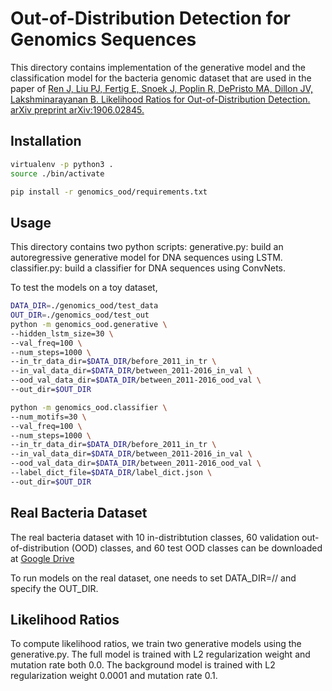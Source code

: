 # Out-of-Distribution Detection for Genomics Sequences

This directory contains implementation of the generative model and the classification model for the bacteria genomic dataset that are used in the paper of [Ren J, Liu PJ, Fertig E, Snoek J, Poplin R, DePristo MA, Dillon JV, Lakshminarayanan B. Likelihood Ratios for Out-of-Distribution Detection. arXiv preprint arXiv:1906.02845.](https://arxiv.org/abs/1906.02845)

## Installation

```bash
virtualenv -p python3 .
source ./bin/activate

pip install -r genomics_ood/requirements.txt
```

## Usage

This directory contains two python scripts:
  generative.py: build an autoregressive generative model for DNA sequences using LSTM.
  classifier.py: build a classifier for DNA sequences using ConvNets.

To test the models on a toy dataset, 

```bash
DATA_DIR=./genomics_ood/test_data
OUT_DIR=./genomics_ood/test_out
python -m genomics_ood.generative \
--hidden_lstm_size=30 \
--val_freq=100 \
--num_steps=1000 \
--in_tr_data_dir=$DATA_DIR/before_2011_in_tr \
--in_val_data_dir=$DATA_DIR/between_2011-2016_in_val \
--ood_val_data_dir=$DATA_DIR/between_2011-2016_ood_val \
--out_dir=$OUT_DIR

python -m genomics_ood.classifier \
--num_motifs=30 \
--val_freq=100 \
--num_steps=1000 \
--in_tr_data_dir=$DATA_DIR/before_2011_in_tr \
--in_val_data_dir=$DATA_DIR/between_2011-2016_in_val \
--ood_val_data_dir=$DATA_DIR/between_2011-2016_ood_val \
--label_dict_file=$DATA_DIR/label_dict.json \
--out_dir=$OUT_DIR
```

## Real Bacteria Dataset

The real bacteria dataset with 10 in-distribtution classes, 60 validation out-of-distribution (OOD) classes, and 60 test OOD classes can be downloaded at [Google Drive](https://drive.google.com/corp/drive/folders/1Ht9xmzyYPbDouUTl_KQdLTJQYX2CuclR)

To run models on the real dataset, one needs to set DATA_DIR=/<path to the real data directory>/ and specify the OUT_DIR.


## Likelihood Ratios

To compute likelihood ratios, we train two generative models using the generative.py. The full model is trained with L2 regularization weight and mutation rate both 0.0. The background model is trained with L2 regularization weight 0.0001 and mutation rate 0.1.


